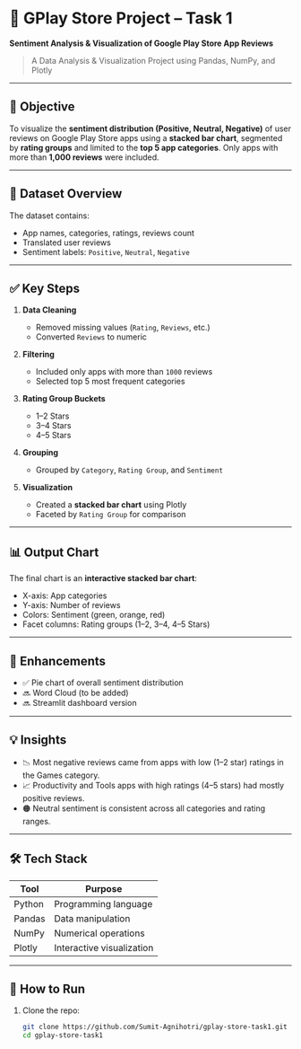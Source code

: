 # 📱 GPlay Store Project – Task 1

**Sentiment Analysis & Visualization of Google Play Store App Reviews**  
> A Data Analysis & Visualization Project using Pandas, NumPy, and Plotly

---

## 🧠 Objective

To visualize the **sentiment distribution (Positive, Neutral, Negative)** of user reviews on Google Play Store apps using a **stacked bar chart**, segmented by **rating groups** and limited to the **top 5 app categories**. Only apps with more than **1,000 reviews** were included.

---

## 📂 Dataset Overview

The dataset contains:
- App names, categories, ratings, reviews count
- Translated user reviews
- Sentiment labels: `Positive`, `Neutral`, `Negative`

---

## ✅ Key Steps

1. **Data Cleaning**
   - Removed missing values (`Rating`, `Reviews`, etc.)
   - Converted `Reviews` to numeric

2. **Filtering**
   - Included only apps with more than `1000` reviews
   - Selected top 5 most frequent categories

3. **Rating Group Buckets**
   - 1–2 Stars
   - 3–4 Stars
   - 4–5 Stars

4. **Grouping**
   - Grouped by `Category`, `Rating Group`, and `Sentiment`

5. **Visualization**
   - Created a **stacked bar chart** using Plotly
   - Faceted by `Rating Group` for comparison

---

## 📊 Output Chart

The final chart is an **interactive stacked bar chart**:
- X-axis: App categories  
- Y-axis: Number of reviews  
- Colors: Sentiment (green, orange, red)  
- Facet columns: Rating groups (1–2, 3–4, 4–5 Stars)

---

## 🔁 Enhancements

- ✅ Pie chart of overall sentiment distribution
- 🔜 Word Cloud (to be added)
- 🔜 Streamlit dashboard version

---

## 💡 Insights

- 📉 Most negative reviews came from apps with low (1–2 star) ratings in the Games category.
- 📈 Productivity and Tools apps with high ratings (4–5 stars) had mostly positive reviews.
- 🟠 Neutral sentiment is consistent across all categories and rating ranges.

---

## 🛠 Tech Stack

| Tool      | Purpose                   |
|-----------|---------------------------|
| Python    | Programming language      |
| Pandas    | Data manipulation         |
| NumPy     | Numerical operations      |
| Plotly    | Interactive visualization |

---

## 🚀 How to Run

1. Clone the repo:
   ```bash
   git clone https://github.com/Sumit-Agnihotri/gplay-store-task1.git
   cd gplay-store-task1
